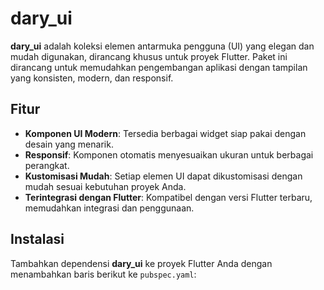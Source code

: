 # dary_ui

**dary_ui** adalah koleksi elemen antarmuka pengguna (UI) yang elegan dan mudah digunakan, dirancang khusus untuk proyek Flutter. Paket ini dirancang untuk memudahkan pengembangan aplikasi dengan tampilan yang konsisten, modern, dan responsif.

## Fitur

- **Komponen UI Modern**: Tersedia berbagai widget siap pakai dengan desain yang menarik.
- **Responsif**: Komponen otomatis menyesuaikan ukuran untuk berbagai perangkat.
- **Kustomisasi Mudah**: Setiap elemen UI dapat dikustomisasi dengan mudah sesuai kebutuhan proyek Anda.
- **Terintegrasi dengan Flutter**: Kompatibel dengan versi Flutter terbaru, memudahkan integrasi dan penggunaan.

## Instalasi

Tambahkan dependensi **dary_ui** ke proyek Flutter Anda dengan menambahkan baris berikut ke `pubspec.yaml`: